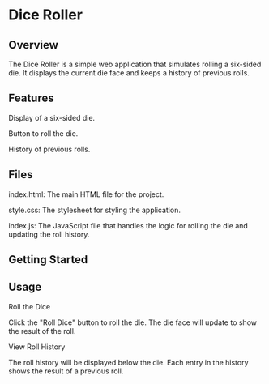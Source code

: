 # Dice Roller
## Overview
The Dice Roller is a simple web application that simulates rolling a six-sided die. It displays the current die face and keeps a history of previous rolls.

## Features
Display of a six-sided die.

Button to roll the die.

History of previous rolls.

## Files
index.html: The main HTML file for the project.

style.css: The stylesheet for styling the application.

index.js: The JavaScript file that handles the logic for rolling the die and updating the roll history.

## Getting Started
## Usage
Roll the Dice

Click the "Roll Dice" button to roll the die. The die face will update to show the result of the roll.

View Roll History

The roll history will be displayed below the die. Each entry in the history shows the result of a previous roll.
